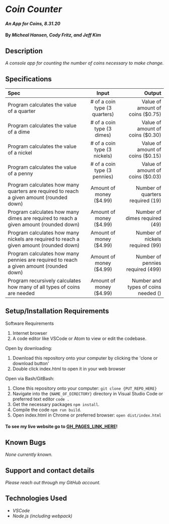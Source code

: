 # _Coin Counter_

#### _An App for Coins, 8.31.20_

#### By _**Micheal Hansen, Cody Fritz, and Jeff Kim**_

## Description

_A console app for counting the number of coins necessary to make change._

## Specifications

| Spec | Input | Output |
| :--- | :---: | ---: |
| Program calculates the value of a quarter | # of a coin type (3 quarters) | Value of amount of coins ($0.75) |
| Program calculates the value of a dime | # of a coin type (3 dimes) | Value of amount of coins ($0.30) |
| Program calculates the value of a nickel | # of a coin type (3 nickels) | Value of amount of coins ($0.15) |
| Program calculates the value of a penny | # of a coin type (3 pennies) | Value of amount of coins ($0.03) |
| Program calculates how many quarters are required to reach a given amount (rounded down) | Amount of money ($4.99) | Number of quarters required (19) |
| Program calculates how many dimes are required to reach a given amount (rounded down) | Amount of money ($4.99) | Number of dimes required (49) |
| Program calculates how many nickels are required to reach a given amount (rounded down) | Amount of money ($4.99) | Number of nickels required (99) |
| Program calculates how many pennies are required to reach a given amount (rounded down) | Amount of money ($4.99) | Number of pennies required (499) |
| Program recursively calculates how many of all types of coins are needed | Amount of money ($4.99) | Number and types of coins needed ()

## Setup/Installation Requirements

Software Requirements
1. Internet browser
2. A code editor like VSCode or Atom to view or edit the codebase.

Open by downloading:
1. Download this repository onto your computer by clicking the 'clone or download button'
2. Double click index.html to open it in your web browser

Open via Bash/GitBash:
1. Clone this repository onto your computer:
`git clone {PUT_REPO_HERE}`
2. Navigate into the `{NAME_OF_DIRECTORY}` directory in Visual Studio Code or preferred text editor
`code .`
3. Get the necessary packages `npm install`.
4. Compile the code `npm run build`.
5. Open index.html in Chrome or preferred browser:
`open dist/index.html`

#### To see my live website go to [GH_PAGES_LINK_HERE](https://sudolphus.github.io/Portfolio/)!


## Known Bugs

_None currently known._

## Support and contact details

_Please reach out through my GitHub account._

## Technologies Used

* _VSCode_
* _Node.js (including webpack)_